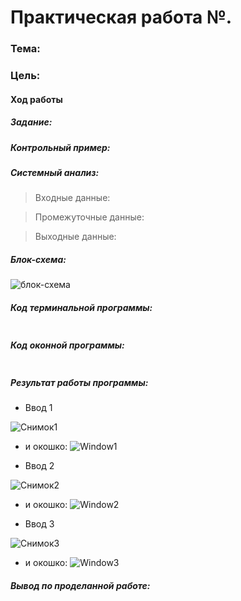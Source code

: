 # Практическая работа №. #

### Тема:  ###

### Цель:  ###

#### Ход работы ####

##### Задание: #####

> 

##### Контрольный пример: #####

> 

>

>

##### Системный анализ: #####

> Входные данные:

> Промежуточные данные:

> Выходные данные:

##### Блок-схема: #####

![блок-схема](block.png)

##### Код терминальной программы: #####
```python

```
##### Код оконной программы: #####
```python

```
##### Результат работы программы: #####

* Ввод 1

![Снимок1](screen1.png)
* и окошко:
![Window1](window1.png)

* Ввод 2

![Снимок2](screen2.png)
* и окошко:
![Window2](window2.png)

* Ввод 3

![Снимок3](screen3.png)
* и окошко:
![Window3](window3.png)

##### Вывод по проделанной работе: #####

> 